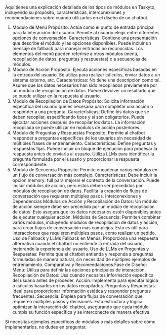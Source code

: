 Aquí tienes una explicación detallada de los tipos de módulos en Taskyto, incluyendo su propósito, características, interconexiones y recomendaciones sobre cuándo utilizarlos en el diseño de un chatbot.

1. Módulo de Menú
Propósito: Actúa como el punto de entrada principal para la interacción del usuario. Permite al usuario elegir entre diferentes opciones de conversación.
Características:
Contiene una presentación que describe el módulo y las opciones disponibles.
Puede incluir un mensaje de fallback para manejar entradas no reconocidas.
Los elementos del menú pueden referirse a otros módulos (menú, recopilación de datos, preguntas y respuestas) o a secuencias de módulos.
2. Módulo de Acción
Propósito: Ejecuta acciones específicas basadas en la entrada del usuario. Se utiliza para realizar cálculos, enviar datos a un sistema externo, etc.
Características:
No tiene una descripción como tal.
Asume que los datos necesarios han sido recopilados previamente por un módulo de recopilación de datos.
Puede devolver un resultado que se puede utilizar en la respuesta al usuario.
3. Módulo de Recopilación de Datos
Propósito: Solicita información específica del usuario que es necesaria para completar una acción o responder a una pregunta.
Características:
Define los datos que se deben recopilar, especificando tipos y si son obligatorios.
Puede ejecutar acciones después de recopilar los datos.
La información recopilada se puede utilizar en módulos de acción posteriores.
4. Módulo de Preguntas y Respuestas
Propósito: Permite al chatbot responder a preguntas específicas de los usuarios sin necesidad de múltiples frases de entrenamiento.
Características:
Define preguntas y respuestas fijas.
Puede incluir un bloque de ejecución para procesar la respuesta antes de enviarla al usuario.
Utiliza LLMs para identificar la pregunta formulada por el usuario y proporcionar la respuesta correspondiente.
5. Módulo de Secuencia
Propósito: Permite encadenar varios módulos en un flujo de conversación más complejo.
Características:
Debe incluir la opción memory: full para mejorar el contexto de la conversación.
Puede incluir módulos de acción, pero estos deben ser precedidos por módulos de recopilación de datos.
Facilita la creación de flujos de conversación que requieren múltiples pasos.
Interconexiones y Dependencias
Módulos de Acción y Recopilación de Datos: Un módulo de acción siempre debe ser precedido por un módulo de recopilación de datos. Esto asegura que los datos necesarios estén disponibles antes de ejecutar cualquier acción.
Módulos de Secuencia: Permiten combinar varios módulos, incluyendo módulos de recopilación de datos y acción, para crear flujos de conversación más complejos. Esto es útil para interacciones que requieren múltiples pasos, como realizar un pedido.
Uso de Fallback y LLMs
Fallback en Menús: Proporciona una respuesta alternativa cuando el chatbot no entiende la entrada del usuario, mejorando la experiencia del usuario.
Uso de LLMs en Preguntas y Respuestas: Permite que el chatbot entienda y responda a preguntas formuladas de manera natural, sin necesidad de múltiples ejemplos de entrenamiento.
Comparativa y Recomendaciones
Fase de Diseño:
Menú: Utiliza para definir las opciones principales de interacción.
Recopilación de Datos: Usa cuando necesites información específica del usuario antes de proceder.
Acción: Implementa para ejecutar lógica o cálculos basados en los datos recopilados.
Preguntas y Respuestas: Ideal para proporcionar información estática y responder preguntas frecuentes.
Secuencia: Emplea para flujos de conversación que requieren múltiples pasos y decisiones.
Esta estructura y lógica optimizan la interacción del chatbot, asegurando que cada módulo cumpla su función específica y se interconecte de manera efectiva.

Si necesitas ejemplos específicos de módulos o más detalles sobre cómo implementarlos, no dudes en preguntar.